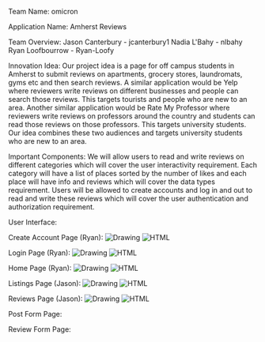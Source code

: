 Team Name:
omicron

Application Name:
Amherst Reviews

Team Overview:
Jason Canterbury - jcanterbury1
Nadia L'Bahy - nlbahy
Ryan Loofbourrow - Ryan-Loofy

Innovation Idea:
Our project idea is a page for off campus students in Amherst to submit reviews
on apartments, grocery stores, laundromats, gyms etc and then search
reviews. A similar application would be Yelp where reviewers write reviews on
different businesses and people can search those reviews. This targets tourists
and people who are new to an area. Another similar application would be Rate My
Professor where reviewers write reviews on professors around the country and
students can read those reviews on those professors. This targets university
students. Our idea combines these two audiences and targets university students
who are new to an area.

Important Components:
We will allow users to read and write reviews on different categories which
will cover the user interactivity requirement. Each category will have a list
of places sorted by the number of likes and each place will have info and reviews
which will cover the data types requirement. Users will be allowed to create
accounts and log in and out to read and write these reviews which will cover the
user authentication and authorization requirement.

User Interface:

Create Account Page (Ryan):
![Drawing](pictures/Create_Account_Drawing.jpg)
![HTML](pictures/Create_Account_Page.JPG)

Login Page (Ryan):
![Drawing](pictures/Login_Drawing.jpg)
![HTML](pictures/Login_Page.JPG)

Home Page (Ryan):
![Drawing](pictures/Home_Drawing.jpg)
![HTML](pictures/Home_Page.JPG)

Listings Page (Jason):
![Drawing](pictures/listings-wireframe.png)
![HTML](pictures/listings-page.png)

Reviews Page (Jason):
![Drawing](pictures/reviews-wireframe.png)
![HTML](pictures/reviews-page.png)

Post Form Page:

Review Form Page:
